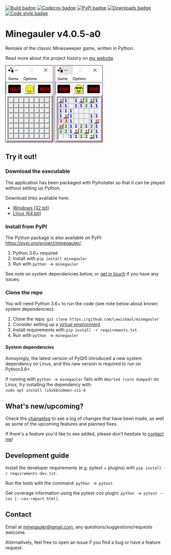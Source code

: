 [![Build badge](https://img.shields.io/github/workflow/status/LewisGaul/minegauler/Workflow%20for%20testing/dev)](https://github.com/LewisGaul/minegauler/actions?query=workflow%3A%22Workflow+for+testing%22+branch%3Adev)
[![Codecov badge](https://img.shields.io/codecov/c/github/LewisGaul/minegauler/dev?flag=mut)](https://codecov.io/gh/LewisGaul/minegauler/)
[![PyPI badge](https://img.shields.io/pypi/v/minegauler.svg)](https://pypi.python.org/pypi/minegauler/)
[![Downloads badge](https://img.shields.io/github/downloads/LewisGaul/minegauler/total)](https://github.com/LewisGaul/minegauler/releases/)
[![Code style badge](https://img.shields.io/badge/code%20style-black-000000.svg)](https://black.readthedocs.io/en/stable/)

# Minegauler v4.0.5-a0

Remake of the classic Minesweeper game, written in Python.

Read more about the project history on [my website](https://www.lewisgaul.co.uk/minegauler.html).


![img1](img/screenshots/beginner_start.png)
![img2](img/screenshots/beginner_win.png)


## Try it out!

### Download the executable

The application has been packaged with PyInstaller so that it can be played without setting up Python.

Download links available here:
 - [Windows (32 bit)](https://github.com/LewisGaul/minegauler/releases/download/v4.0.4/minegauler-4.0.4-windows32.zip)
 - [Linux (64 bit)](https://github.com/LewisGaul/minegauler/releases/download/v4.0.4/minegauler-4.0.4-linux-x86_64.tar.gz)


### Install from PyPI

The Python package is also available on PyPI: https://pypi.org/project/minegauler/.

 1. Python 3.6+ required
 2. Install with `pip install minegauler`
 3. Run with `python -m minegauler`

See note on system dependencies below, or [get in touch](#Contact) if you have any issues.


### Clone the repo

You will need Python 3.6+ to run the code (see note below about known system dependencies).

 1. Clone the repo: `git clone https://github.com/LewisGaul/minegauler`
 2. Consider setting up a [virtual environment](https://docs.python.org/3/tutorial/venv.html)
 3. Install requirements with `pip install -r requirements.txt`
 4. Run with `python -m minegauler`


#### System dependencies

Annoyingly, the latest version of PyQt5 introduced a new system dependency on Linux, and this new version is required to run on Python3.8+.

If running with `python -m minegauler` fails with `Aborted (core dumped)` on Linux, try installing the dependency with:  
`sudo apt install libxkbcommon-x11-0`


## What's new/upcoming?

Check the [changelog](CHANGELOG.md) to see a log of changes that have been made, as well as some of the upcoming features and planned fixes.

If there's a feature you'd like to see added, please don't hesitate to [contact me](#Contact)!


## Development guide

Install the developer requirements (e.g. pytest + plugins) with `pip install -r requirements-dev.txt`.

Run the tests with the command: `python -m pytest`.

Get coverage information using the pytest-cov plugin: `python -m pytest --cov [--cov-report html]`.



## Contact

Email at minegauler@gmail.com, any questions/suggestions/requests welcome.

Alternatively, feel free to open an issue if you find a bug or have a feature request.
